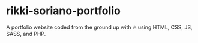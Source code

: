# rikki-soriano-portfolio
A portfolio website coded from the ground up with 🔥 using HTML, CSS, JS, SASS, and PHP.
